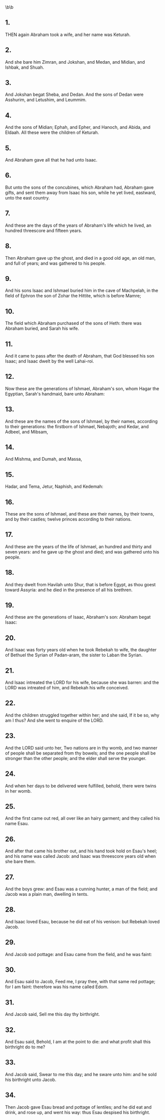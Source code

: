 \b\b
## 1.
THEN again Abraham took a wife, and her name was Keturah.
## 2.
And she bare him Zimran, and Jokshan, and Medan, and Midian, and Ishbak, and Shuah.
## 3.
And Jokshan begat Sheba, and Dedan.  And the sons of Dedan were Asshurim, and Letushim, and Leummim.
## 4.
And the sons of Midian; Ephah, and Epher, and Hanoch, and Abida, and Eldaah.  All these were the children of Keturah.
## 5.
And Abraham gave all that he had unto Isaac.
## 6.
But unto the sons of the concubines, which Abraham had, Abraham gave gifts, and sent them away from Isaac his son, while he yet lived, eastward, unto the east country.
## 7.
And these are the days of the years of Abraham's life which he lived, an hundred threescore and fifteen years.
## 8.
Then Abraham gave up the ghost, and died in a good old age, an old man, and full of years; and was gathered to his people.
## 9.
And his sons Isaac and Ishmael buried him in the cave of Machpelah, in the field of Ephron the son of Zohar the Hittite, which is before Mamre;
## 10.
The field which Abraham purchased of the sons of Heth: there was Abraham buried, and Sarah his wife.
## 11.
And it came to pass after the death of Abraham, that God blessed his son Isaac; and Isaac dwelt by the well Lahai-roi.
## 12.
Now these are the generations of Ishmael, Abraham's son, whom Hagar the Egyptian, Sarah's handmaid, bare unto Abraham:
## 13.
And these are the names of the sons of Ishmael, by their names, according to their generations: the firstborn of Ishmael, Nebajoth; and Kedar, and Adbeel, and Mibsam,
## 14.
And Mishma, and Dumah, and Massa,
## 15.
Hadar, and Tema, Jetur, Naphish, and Kedemah:
## 16.
These are the sons of Ishmael, and these are their names, by their towns, and by their castles; twelve princes according to their nations.
## 17.
And these are the years of the life of Ishmael, an hundred and thirty and seven years: and he gave up the ghost and died; and was gathered unto his people.
## 18.
And they dwelt from Havilah unto Shur, that is before Egypt, as thou goest toward Assyria: and he died in the presence of all his brethren.
## 19.
And these are the generations of Isaac, Abraham's son: Abraham begat Isaac:
## 20.
And Isaac was forty years old when he took Rebekah to wife, the daughter of Bethuel the Syrian of Padan-aram, the sister to Laban the Syrian.
## 21.
And Isaac intreated the LORD for his wife, because she was barren: and the LORD was intreated of him, and Rebekah his wife conceived.
## 22.
And the children struggled together within her; and she said, If it be so, why am I thus?  And she went to enquire of the LORD.
## 23.
And the LORD said unto her, Two nations are in thy womb, and two manner of people shall be separated from thy bowels; and the one people shall be stronger than the other people; and the elder shall serve the younger.
## 24.
And when her days to be delivered were fulfilled, behold, there were twins in her womb.
## 25.
And the first came out red, all over like an hairy garment; and they called his name Esau.
## 26.
And after that came his brother out, and his hand took hold on Esau's heel; and his name was called Jacob: and Isaac was threescore years old when she bare them.
## 27.
And the boys grew: and Esau was a cunning hunter, a man of the field; and Jacob was a plain man, dwelling in tents.
## 28.
And Isaac loved Esau, because he did eat of his venison: but Rebekah loved Jacob.
## 29.
And Jacob sod pottage: and Esau came from the field, and he was faint:
## 30.
And Esau said to Jacob, Feed me, I pray thee, with that same red pottage; for I am faint: therefore was his name called Edom.
## 31.
And Jacob said, Sell me this day thy birthright.
## 32.
And Esau said, Behold, I am at the point to die: and what profit shall this birthright do to me?
## 33.
And Jacob said, Swear to me this day; and he sware unto him: and he sold his birthright unto Jacob.
## 34.
Then Jacob gave Esau bread and pottage of lentiles; and he did eat and drink, and rose up, and went his way: thus Esau despised his birthright.
